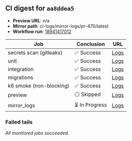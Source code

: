 <!-- AWA-CI-DIGEST -->
## CI digest for `aa8ddea5`

- **Preview URL**: n/a
- **Mirror path**: ci-logs/mirror-logs/pr-470/latest
- **Workflow run**: [18941417012](https://github.com/AlexBomber12/AWA-App/actions/runs/18941417012)

| Job | Conclusion | URL |
| --- | ---------- | --- |
| secrets scan (gitleaks) | ✅ Success | [Logs](https://github.com/AlexBomber12/AWA-App/actions/runs/18941417012/job/54080915503) |
| unit | ✅ Success | [Logs](https://github.com/AlexBomber12/AWA-App/actions/runs/18941417012/job/54080915545) |
| integration | ✅ Success | [Logs](https://github.com/AlexBomber12/AWA-App/actions/runs/18941417012/job/54081203635) |
| migrations | ✅ Success | [Logs](https://github.com/AlexBomber12/AWA-App/actions/runs/18941417012/job/54081203653) |
| k6 smoke (non-blocking) | ✅ Success | [Logs](https://github.com/AlexBomber12/AWA-App/actions/runs/18941417012/job/54081203754) |
| preview | ⚪ Skipped | [Logs](https://github.com/AlexBomber12/AWA-App/actions/runs/18941417012/job/54081387339) |
| mirror_logs | ⏳ In Progress | [Logs](https://github.com/AlexBomber12/AWA-App/actions/runs/18941417012/job/54081387095) |

### Failed tails

_All monitored jobs succeeded._
